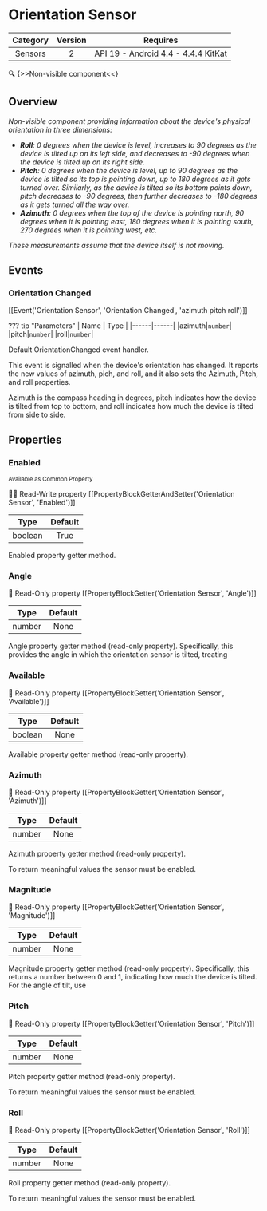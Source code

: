 # Orientation Sensor

| Category | Version | Requires |
|:--------:|:-------:|:--------:|
|Sensors|2|API 19 - Android 4.4 - 4.4.4 KitKat|

:mag: {>>Non-visible component<<}

## Overview

_<p>Non-visible component providing information about the device's physical orientation in three dimensions: <ul> <li> <strong>Roll</strong>: 0 degrees when the device is level, increases to      90 degrees as the device is tilted up on its left side, and      decreases to -90 degrees when the device is tilted up on its right side.      </li> <li> <strong>Pitch</strong>: 0 degrees when the device is level, up to      90 degrees as the device is tilted so its top is pointing down,      up to 180 degrees as it gets turned over.  Similarly, as the device      is tilted so its bottom points down, pitch decreases to -90      degrees, then further decreases to -180 degrees as it gets turned all the way      over.</li> <li> <strong>Azimuth</strong>: 0 degrees when the top of the device is      pointing north, 90 degrees when it is pointing east, 180 degrees      when it is pointing south, 270 degrees when it is pointing west,      etc.</li></ul>     These measurements assume that the device itself is not moving.</p>_

## Events

### Orientation Changed

[[Event('Orientation Sensor', 'Orientation Changed', 'azimuth pitch roll')]]

??? tip "Parameters"
    | Name | Type |
    |------|------|
    |azimuth|`number`|
    |pitch|`number`|
    |roll|`number`|


Default OrientationChanged event handler.

 <p>This event is signalled when the device's orientation has changed.  It
 reports the new values of azimuth, pich, and roll, and it also sets the Azimuth, Pitch,
 and roll properties.</p>
 <p>Azimuth is the compass heading in degrees, pitch indicates how the device
 is tilted from top to bottom, and roll indicates how much the device is tilted from
 side to side.</p>

## Properties

### Enabled

<small>Available as Common Property</small>

:eyes::pencil: Read-Write property
[[PropertyBlockGetterAndSetter('Orientation Sensor', 'Enabled')]]

| Type | Default |
|:----:|:-------:|
|boolean|True|

Enabled property getter method.

### Angle



:eyes: Read-Only property
[[PropertyBlockGetter('Orientation Sensor', 'Angle')]]

| Type | Default |
|:----:|:-------:|
|number|None|

<p>Angle property getter method (read-only property).  Specifically, this
 provides the angle in which the orientation sensor is tilted, treating

### Available



:eyes: Read-Only property
[[PropertyBlockGetter('Orientation Sensor', 'Available')]]

| Type | Default |
|:----:|:-------:|
|boolean|None|

Available property getter method (read-only property).

### Azimuth



:eyes: Read-Only property
[[PropertyBlockGetter('Orientation Sensor', 'Azimuth')]]

| Type | Default |
|:----:|:-------:|
|number|None|

Azimuth property getter method (read-only property).

 <p>To return meaningful values the sensor must be enabled.</p>

### Magnitude



:eyes: Read-Only property
[[PropertyBlockGetter('Orientation Sensor', 'Magnitude')]]

| Type | Default |
|:----:|:-------:|
|number|None|

Magnitude property getter method (read-only property).  Specifically, this
 returns a number between 0 and 1, indicating how much the device
 is tilted.  For the angle of tilt, use

### Pitch



:eyes: Read-Only property
[[PropertyBlockGetter('Orientation Sensor', 'Pitch')]]

| Type | Default |
|:----:|:-------:|
|number|None|

Pitch property getter method (read-only property).

 <p>To return meaningful values the sensor must be enabled.</p>

### Roll



:eyes: Read-Only property
[[PropertyBlockGetter('Orientation Sensor', 'Roll')]]

| Type | Default |
|:----:|:-------:|
|number|None|

Roll property getter method (read-only property).

 <p>To return meaningful values the sensor must be enabled.</p>